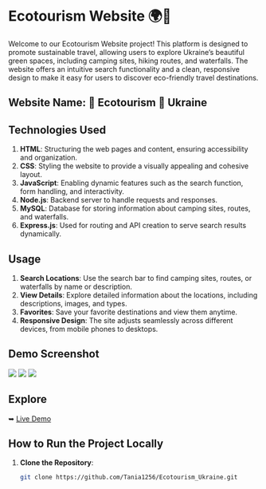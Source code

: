 # Ecotourism Website 🌍💚

Welcome to our Ecotourism Website project! This platform is designed to promote sustainable travel, allowing users to explore Ukraine’s beautiful green spaces, including camping sites, hiking routes, and waterfalls. The website offers an intuitive search functionality and a clean, responsive design to make it easy for users to discover eco-friendly travel destinations.

## Website Name: 🌱 Ecotourism 💚 Ukraine

## Technologies Used

1. **HTML**: Structuring the web pages and content, ensuring accessibility and organization.
2. **CSS**: Styling the website to provide a visually appealing and cohesive layout. 
3. **JavaScript**: Enabling dynamic features such as the search function, form handling, and interactivity.
4. **Node.js**: Backend server to handle requests and responses.
5. **MySQL**: Database for storing information about camping sites, routes, and waterfalls.
6. **Express.js**: Used for routing and API creation to serve search results dynamically.

## Usage

1. **Search Locations**: Use the search bar to find camping sites, routes, or waterfalls by name or description.
2. **View Details**: Explore detailed information about the locations, including descriptions, images, and types.
3. **Favorites**: Save your favorite destinations and view them anytime.
4. **Responsive Design**: The site adjusts seamlessly across different devices, from mobile phones to desktops.

## Demo Screenshot

![](Ecotourism_Ukraine/ecotourism/screen1.png)
![](Ecotourism_Ukraine\ecotourism\screen2.png)
![](Ecotourism_Ukraine\ecotourism\screen3.png)

## Explore

➥ [Live Demo](https://yourprojectlink.com)

## How to Run the Project Locally

1. **Clone the Repository**:
   ```bash
   git clone https://github.com/Tania1256/Ecotourism_Ukraine.git